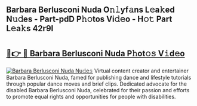 ## Barbara Berlusconi Nuda O𝚗𝚕yf𝚊ns L𝚎a𝚔ed N𝚞𝚍es - Part-pdD P𝚑𝚘tos Vi𝚍𝚎o - H𝚘𝚝 Part L𝚎a𝚔s 42r9I

# <h2><a href="http://kf07on.oniu.top/?m=Barbara+Berlusconi+Nuda">🔗👉 🔴 Barbara Berlusconi Nuda P𝚑ot𝚘𝚜 V𝚒d𝚎o</a></h2>

[![Barbara Berlusconi Nuda Nu𝚍e𝚜](https://i.imgur.com/0qMVB7G.gif)](http://kf07on.oniu.top/?m=Barbara+Berlusconi+Nuda)
Virtual content creator and entertainer Barbara Berlusconi Nuda, famed for publishing dance and lifestyle tutorials through popular dance moves and brief clips. Dedicated advocate for the disabled Barbara Berlusconi Nuda, celebrated for their passion and efforts to promote equal rights and opportunities for people with disabilities.  

